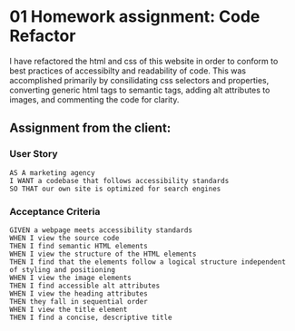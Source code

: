 # 01 Homework assignment: Code Refactor

I have refactored the html and css of this website in order to conform to best practices of accessibilty and readability of code.
This was accomplished primarily by consilidating css selectors and properties, converting generic html tags to semantic tags, adding alt attributes to images, and commenting the code for clarity.

## Assignment from the client:
### User Story

```
AS A marketing agency
I WANT a codebase that follows accessibility standards
SO THAT our own site is optimized for search engines
```

### Acceptance Criteria

```
GIVEN a webpage meets accessibility standards
WHEN I view the source code
THEN I find semantic HTML elements
WHEN I view the structure of the HTML elements
THEN I find that the elements follow a logical structure independent of styling and positioning
WHEN I view the image elements
THEN I find accessible alt attributes
WHEN I view the heading attributes
THEN they fall in sequential order
WHEN I view the title element
THEN I find a concise, descriptive title
```


